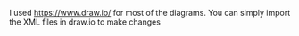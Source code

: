 I used https://www.draw.io/ for most of the diagrams. You can simply import the XML files in draw.io to make changes